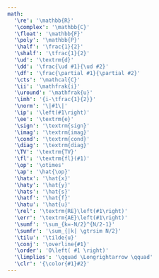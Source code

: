 ```yaml
---
math:
  '\re': '\mathbb{R}'
  '\complex': '\mathbb{C}'
  '\float': '\mathbb{F}'
  '\poly': '\mathbb{P}'
  '\half': '\frac{1}{2}'
  '\shalf': '\tfrac{1}{2}'
  '\ud': '\textrm{d}'
  '\dd': '\frac{\ud #1}{\ud #2}'
  '\df': '\frac{\partial #1}{\partial #2}'
  '\cts': '\mathcal{C}'
  '\ii': '\mathfrak{i}'
  '\uround': '\mathfrak{u}'
  '\imh': '{i-\tfrac{1}{2}}'
  '\norm': '\|#1\|'
  '\ip': '\left(#1\right)'
  '\ee': '\textrm{e}'
  '\sign': '\textrm{sign}'
  '\imag': '\textrm{imag}'
  '\cond': '\textrm{cond}'
  '\diag': '\textrm{diag}'
  '\TV': '\textrm{TV}'
  '\fl': '\textrm{fl}(#1)'
  '\op': '\otimes'
  '\ap': '\hat{\op}'
  '\hatx': '\hat{x}'
  '\haty': '\hat{y}'
  '\hats': '\hat{s}'
  '\hatf': '\hat{f}'
  '\hatu': '\hat{u}'
  '\rel': '\textrm{RE}\left(#1\right)'
  '\err': '\textrm{AE}\left(#1\right)'
  '\sumf': '\sum_{k=-N/2}^{N/2-1}'
  '\sumfr': '\sum_{|k| \gtrsim N/2}'
  '\tilu': '\tilde{u}'
  '\conj': '\overline{#1}'
  '\order': 'O\left( #1 \right)'
  '\limplies': '\qquad \Longrightarrow \qquad'
  '\clr': '{\color{#1}#2}'
---
```

